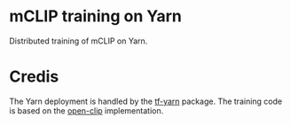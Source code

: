 # mCLIP training on Yarn

Distributed training of mCLIP on Yarn. 

# Credis
The Yarn deployment is handled by the [tf-yarn](https://github.com/criteo/tf-yarn) package.
The training code is based on the [open-clip](https://github.com/mlfoundations/open_clip) implementation.
